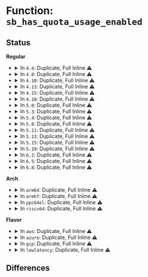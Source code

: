 # Function: <code>sb_has_quota_usage_enabled</code>

## Status
<b>Regular</b>
<ul>
<li>
<details>
<summary>In <code>4.4</code>: Duplicate, Full Inline ⚠️</summary>

**Collision:** Static Duplication

**Inline:** Full

**Transformation:** False

**Instances:**

```
In fs/quota/dquot.c (ffffffff81270a58)
Location: include/linux/quotaops.h:117
Inline: True
Inline callers:
  - fs/quota/dquot.c:dquot_set_dqinfo
  - fs/quota/dquot.c:dquot_get_state
  - fs/quota/dquot.c:dqget
  - fs/quota/dquot.c:dqget
  - fs/quota/dquot.c:__dquot_initialize
  - fs/quota/dquot.c:__dquot_initialize
  - fs/quota/dquot.c:vfs_load_quota_inode
  - fs/quota/dquot.c:dquot_enable
  - fs/quota/dquot.c:dquot_enable
  - fs/quota/dquot.c:dquot_disable
  - fs/quota/dquot.c:dquot_writeback_dquots
  - fs/quota/dquot.c:dquot_writeback_dquots
  - fs/quota/dquot.c:__dquot_transfer
```
```
In fs/quota/quota.c (ffffffff81276294)
Location: include/linux/quotaops.h:117
Inline: True
Inline callers:
  - fs/quota/quota.c:SyS_quotactl
```
</details>
</li>
<li>
<details>
<summary>In <code>4.8</code>: Duplicate, Full Inline ⚠️</summary>

**Collision:** Static Duplication

**Inline:** Full

**Transformation:** False

**Instances:**

```
In fs/quota/dquot.c (ffffffff8129ce92)
Location: include/linux/quotaops.h:120
Inline: True
Inline callers:
  - fs/quota/dquot.c:dquot_set_dqinfo
  - fs/quota/dquot.c:dquot_get_state
  - fs/quota/dquot.c:dquot_quota_enable
  - fs/quota/dquot.c:dquot_enable
  - fs/quota/dquot.c:dquot_enable
  - fs/quota/dquot.c:vfs_load_quota_inode
  - fs/quota/dquot.c:dquot_disable
  - fs/quota/dquot.c:dquot_disable
  - fs/quota/dquot.c:dquot_get_next_id
  - fs/quota/dquot.c:__dquot_transfer
  - fs/quota/dquot.c:__dquot_initialize
  - fs/quota/dquot.c:__dquot_initialize
  - fs/quota/dquot.c:dqget
  - fs/quota/dquot.c:dqget
  - fs/quota/dquot.c:dquot_writeback_dquots
  - fs/quota/dquot.c:dquot_writeback_dquots
```
```
In fs/quota/quota.c (ffffffff812a252a)
Location: include/linux/quotaops.h:120
Inline: True
Inline callers:
  - fs/quota/quota.c:SyS_quotactl
```
```
In fs/ext4/super.c (ffffffff812e0cc8)
Location: include/linux/quotaops.h:120
Inline: True
Inline callers:
  - fs/ext4/super.c:ext4_get_next_id
```
</details>
</li>
<li>
<details>
<summary>In <code>4.10</code>: Duplicate, Full Inline ⚠️</summary>

**Collision:** Static Duplication

**Inline:** Full

**Transformation:** False

**Instances:**

```
In fs/quota/dquot.c (ffffffff812b2465)
Location: include/linux/quotaops.h:120
Inline: True
Inline callers:
  - fs/quota/dquot.c:dquot_set_dqinfo
  - fs/quota/dquot.c:dquot_get_state
  - fs/quota/dquot.c:dquot_quota_enable
  - fs/quota/dquot.c:dquot_enable
  - fs/quota/dquot.c:vfs_load_quota_inode
  - fs/quota/dquot.c:dquot_disable
  - fs/quota/dquot.c:dquot_disable
  - fs/quota/dquot.c:dquot_disable
  - fs/quota/dquot.c:dquot_disable
  - fs/quota/dquot.c:dquot_get_next_id
  - fs/quota/dquot.c:__dquot_transfer
  - fs/quota/dquot.c:__dquot_initialize
  - fs/quota/dquot.c:__dquot_initialize
  - fs/quota/dquot.c:dqget
  - fs/quota/dquot.c:dqget
  - fs/quota/dquot.c:dquot_writeback_dquots
  - fs/quota/dquot.c:dquot_writeback_dquots
```
```
In fs/quota/quota.c (ffffffff812b7ef1)
Location: include/linux/quotaops.h:120
Inline: True
Inline callers:
  - fs/quota/quota.c:SyS_quotactl
```
```
In fs/ext4/super.c (ffffffff812f67f8)
Location: include/linux/quotaops.h:120
Inline: True
Inline callers:
  - fs/ext4/super.c:ext4_get_next_id
```
</details>
</li>
<li>
<details>
<summary>In <code>4.13</code>: Duplicate, Full Inline ⚠️</summary>

**Collision:** Static Duplication

**Inline:** Full

**Transformation:** False

**Instances:**

```
In fs/quota/dquot.c (ffffffff812bfa45)
Location: include/linux/quotaops.h:121
Inline: True
Inline callers:
  - fs/quota/dquot.c:dquot_set_dqinfo
  - fs/quota/dquot.c:dquot_quota_enable
  - fs/quota/dquot.c:dquot_enable
  - fs/quota/dquot.c:vfs_load_quota_inode
  - fs/quota/dquot.c:dquot_disable
  - fs/quota/dquot.c:dquot_disable
  - fs/quota/dquot.c:dquot_disable
  - fs/quota/dquot.c:dquot_disable
  - fs/quota/dquot.c:dquot_get_next_id
  - fs/quota/dquot.c:__dquot_transfer
  - fs/quota/dquot.c:dquot_initialize_needed
  - fs/quota/dquot.c:__dquot_initialize
  - fs/quota/dquot.c:__dquot_initialize
  - fs/quota/dquot.c:dqget
  - fs/quota/dquot.c:dqget
  - fs/quota/dquot.c:dquot_writeback_dquots
  - fs/quota/dquot.c:dquot_writeback_dquots
```
```
In fs/quota/quota.c (ffffffff812c523c)
Location: include/linux/quotaops.h:121
Inline: True
Inline callers:
  - fs/quota/quota.c:SyS_quotactl
```
```
In fs/ext4/super.c (ffffffff8132b118)
Location: include/linux/quotaops.h:121
Inline: True
Inline callers:
  - fs/ext4/super.c:ext4_get_next_id
```
</details>
</li>
<li>
<details>
<summary>In <code>4.15</code>: Duplicate, Full Inline ⚠️</summary>

**Collision:** Static Duplication

**Inline:** Full

**Transformation:** False

**Instances:**

```
In fs/quota/dquot.c (ffffffff812e34e5)
Location: include/linux/quotaops.h:117
Inline: True
Inline callers:
  - fs/quota/dquot.c:dquot_set_dqinfo
  - fs/quota/dquot.c:dquot_quota_enable
  - fs/quota/dquot.c:dquot_enable
  - fs/quota/dquot.c:vfs_load_quota_inode
  - fs/quota/dquot.c:dquot_disable
  - fs/quota/dquot.c:dquot_disable
  - fs/quota/dquot.c:dquot_disable
  - fs/quota/dquot.c:dquot_disable
  - fs/quota/dquot.c:dquot_get_next_id
  - fs/quota/dquot.c:__dquot_transfer
  - fs/quota/dquot.c:dquot_initialize_needed
  - fs/quota/dquot.c:__dquot_initialize
  - fs/quota/dquot.c:__dquot_initialize
  - fs/quota/dquot.c:dqget
  - fs/quota/dquot.c:dqget
  - fs/quota/dquot.c:dquot_writeback_dquots
  - fs/quota/dquot.c:dquot_writeback_dquots
```
```
In fs/quota/quota.c (ffffffff812e90dc)
Location: include/linux/quotaops.h:117
Inline: True
Inline callers:
  - fs/quota/quota.c:SyS_quotactl
```
```
In fs/ext4/super.c (ffffffff8134f588)
Location: include/linux/quotaops.h:117
Inline: True
Inline callers:
  - fs/ext4/super.c:ext4_get_next_id
```
</details>
</li>
<li>
<details>
<summary>In <code>4.18</code>: Duplicate, Full Inline ⚠️</summary>

**Collision:** Static Duplication

**Inline:** Full

**Transformation:** False

**Instances:**

```
In fs/quota/dquot.c (ffffffff81310b05)
Location: include/linux/quotaops.h:120
Inline: True
Inline callers:
  - fs/quota/dquot.c:dquot_set_dqinfo
  - fs/quota/dquot.c:dquot_quota_enable
  - fs/quota/dquot.c:dquot_enable
  - fs/quota/dquot.c:vfs_load_quota_inode
  - fs/quota/dquot.c:dquot_disable
  - fs/quota/dquot.c:dquot_disable
  - fs/quota/dquot.c:dquot_disable
  - fs/quota/dquot.c:dquot_disable
  - fs/quota/dquot.c:dquot_disable
  - fs/quota/dquot.c:dquot_get_next_id
  - fs/quota/dquot.c:__dquot_transfer
  - fs/quota/dquot.c:dquot_initialize_needed
  - fs/quota/dquot.c:__dquot_initialize
  - fs/quota/dquot.c:__dquot_initialize
  - fs/quota/dquot.c:dqget
  - fs/quota/dquot.c:dqget
  - fs/quota/dquot.c:dquot_writeback_dquots
  - fs/quota/dquot.c:dquot_writeback_dquots
```
```
In fs/quota/quota.c (ffffffff81315c99)
Location: include/linux/quotaops.h:120
Inline: True
Inline callers:
  - fs/quota/quota.c:kernel_quotactl
```
```
In fs/ext4/super.c (ffffffff8137d9f8)
Location: include/linux/quotaops.h:120
Inline: True
Inline callers:
  - fs/ext4/super.c:ext4_get_next_id
```
</details>
</li>
<li>
<details>
<summary>In <code>5.0</code>: Duplicate, Full Inline ⚠️</summary>

**Collision:** Static Duplication

**Inline:** Full

**Transformation:** False

**Instances:**

```
In fs/quota/dquot.c (ffffffff81327875)
Location: include/linux/quotaops.h:120
Inline: True
Inline callers:
  - fs/quota/dquot.c:dquot_set_dqinfo
  - fs/quota/dquot.c:dquot_quota_enable
  - fs/quota/dquot.c:dquot_enable
  - fs/quota/dquot.c:vfs_load_quota_inode
  - fs/quota/dquot.c:dquot_disable
  - fs/quota/dquot.c:dquot_disable
  - fs/quota/dquot.c:dquot_disable
  - fs/quota/dquot.c:dquot_disable
  - fs/quota/dquot.c:dquot_disable
  - fs/quota/dquot.c:dquot_get_next_id
  - fs/quota/dquot.c:__dquot_transfer
  - fs/quota/dquot.c:dquot_initialize_needed
  - fs/quota/dquot.c:__dquot_initialize
  - fs/quota/dquot.c:__dquot_initialize
  - fs/quota/dquot.c:dqget
  - fs/quota/dquot.c:dqget
  - fs/quota/dquot.c:dquot_writeback_dquots
  - fs/quota/dquot.c:dquot_writeback_dquots
```
```
In fs/quota/quota.c (ffffffff8132cc2b)
Location: include/linux/quotaops.h:120
Inline: True
Inline callers:
  - fs/quota/quota.c:kernel_quotactl
```
```
In fs/ext4/super.c (ffffffff813961f8)
Location: include/linux/quotaops.h:120
Inline: True
Inline callers:
  - fs/ext4/super.c:ext4_get_next_id
```
</details>
</li>
<li>
<details>
<summary>In <code>5.3</code>: Duplicate, Full Inline ⚠️</summary>

**Collision:** Static Duplication

**Inline:** Full

**Transformation:** False

**Instances:**

```
In fs/quota/dquot.c (ffffffff8134f3cc)
Location: include/linux/quotaops.h:120
Inline: True
Inline callers:
  - fs/quota/dquot.c:dquot_set_dqinfo
  - fs/quota/dquot.c:dquot_get_state
  - fs/quota/dquot.c:dquot_quota_enable
  - fs/quota/dquot.c:dquot_enable
  - fs/quota/dquot.c:vfs_load_quota_inode
  - fs/quota/dquot.c:dquot_disable
  - fs/quota/dquot.c:dquot_disable
  - fs/quota/dquot.c:dquot_disable
  - fs/quota/dquot.c:dquot_disable
  - fs/quota/dquot.c:dquot_disable
  - fs/quota/dquot.c:dquot_get_next_id
  - fs/quota/dquot.c:__dquot_transfer
  - fs/quota/dquot.c:dquot_initialize_needed
  - fs/quota/dquot.c:__dquot_initialize
  - fs/quota/dquot.c:__dquot_initialize
  - fs/quota/dquot.c:dqget
  - fs/quota/dquot.c:dqget
  - fs/quota/dquot.c:dquot_writeback_dquots
  - fs/quota/dquot.c:dquot_writeback_dquots
```
```
In fs/quota/quota.c (ffffffff81354ce0)
Location: include/linux/quotaops.h:120
Inline: True
Inline callers:
  - fs/quota/quota.c:do_quotactl
```
```
In fs/ext4/super.c (ffffffff813c01a8)
Location: include/linux/quotaops.h:120
Inline: True
Inline callers:
  - fs/ext4/super.c:ext4_get_next_id
```
</details>
</li>
<li>
<details>
<summary>In <code>5.4</code>: Duplicate, Full Inline ⚠️</summary>

**Collision:** Static Duplication

**Inline:** Full

**Transformation:** False

**Instances:**

```
In fs/quota/dquot.c (ffffffff813676dc)
Location: include/linux/quotaops.h:130
Inline: True
Inline callers:
  - fs/quota/dquot.c:dquot_set_dqinfo
  - fs/quota/dquot.c:dquot_get_state
  - fs/quota/dquot.c:dquot_quota_enable
  - fs/quota/dquot.c:dquot_enable
  - fs/quota/dquot.c:vfs_load_quota_inode
  - fs/quota/dquot.c:dquot_disable
  - fs/quota/dquot.c:dquot_disable
  - fs/quota/dquot.c:dquot_disable
  - fs/quota/dquot.c:dquot_disable
  - fs/quota/dquot.c:dquot_disable
  - fs/quota/dquot.c:dquot_get_next_id
  - fs/quota/dquot.c:__dquot_transfer
  - fs/quota/dquot.c:dquot_initialize_needed
  - fs/quota/dquot.c:__dquot_initialize
  - fs/quota/dquot.c:__dquot_initialize
  - fs/quota/dquot.c:dqget
  - fs/quota/dquot.c:dqget
  - fs/quota/dquot.c:dquot_writeback_dquots
  - fs/quota/dquot.c:dquot_writeback_dquots
```
```
In fs/quota/quota.c (ffffffff8136d050)
Location: include/linux/quotaops.h:130
Inline: True
Inline callers:
  - fs/quota/quota.c:do_quotactl
```
```
In fs/ext4/super.c (ffffffff813d9478)
Location: include/linux/quotaops.h:130
Inline: True
Inline callers:
  - fs/ext4/super.c:ext4_get_next_id
```
</details>
</li>
<li>
<details>
<summary>In <code>5.8</code>: Duplicate, Full Inline ⚠️</summary>

**Collision:** Static Duplication

**Inline:** Full

**Transformation:** False

**Instances:**

```
In fs/quota/dquot.c (ffffffff813af3ac)
Location: include/linux/quotaops.h:132
Inline: True
Inline callers:
  - fs/quota/dquot.c:dquot_set_dqinfo
  - fs/quota/dquot.c:dquot_get_state
  - fs/quota/dquot.c:dquot_quota_enable
  - fs/quota/dquot.c:dquot_load_quota_sb
  - fs/quota/dquot.c:dquot_disable
  - fs/quota/dquot.c:dquot_disable
  - fs/quota/dquot.c:dquot_disable
  - fs/quota/dquot.c:dquot_disable
  - fs/quota/dquot.c:dquot_disable
  - fs/quota/dquot.c:dquot_get_next_id
  - fs/quota/dquot.c:__dquot_transfer
  - fs/quota/dquot.c:__dquot_initialize
  - fs/quota/dquot.c:__dquot_initialize
  - fs/quota/dquot.c:dqget
  - fs/quota/dquot.c:dqget
  - fs/quota/dquot.c:dquot_writeback_dquots
  - fs/quota/dquot.c:dquot_writeback_dquots
```
```
In fs/quota/quota.c (ffffffff813b4e42)
Location: include/linux/quotaops.h:132
Inline: True
Inline callers:
  - fs/quota/quota.c:do_quotactl
```
</details>
</li>
<li>
<details>
<summary>In <code>5.11</code>: Duplicate, Full Inline ⚠️</summary>

**Collision:** Static Duplication

**Inline:** Full

**Transformation:** False

**Instances:**

```
In fs/quota/dquot.c (ffffffff813c099c)
Location: include/linux/quotaops.h:129
Inline: True
Inline callers:
  - fs/quota/dquot.c:dquot_set_dqinfo
  - fs/quota/dquot.c:dquot_get_state
  - fs/quota/dquot.c:dquot_quota_enable
  - fs/quota/dquot.c:dquot_load_quota_sb
  - fs/quota/dquot.c:dquot_disable
  - fs/quota/dquot.c:dquot_disable
  - fs/quota/dquot.c:dquot_disable
  - fs/quota/dquot.c:dquot_disable
  - fs/quota/dquot.c:dquot_disable
  - fs/quota/dquot.c:dquot_get_next_id
  - fs/quota/dquot.c:__dquot_transfer
  - fs/quota/dquot.c:__dquot_initialize
  - fs/quota/dquot.c:__dquot_initialize
  - fs/quota/dquot.c:dqget
  - fs/quota/dquot.c:dqget
  - fs/quota/dquot.c:dquot_writeback_dquots
  - fs/quota/dquot.c:dquot_writeback_dquots
```
```
In fs/quota/quota.c (ffffffff813c6875)
Location: include/linux/quotaops.h:129
Inline: True
Inline callers:
  - fs/quota/quota.c:do_quotactl
```
</details>
</li>
<li>
<details>
<summary>In <code>5.13</code>: Duplicate, Full Inline ⚠️</summary>

**Collision:** Static Duplication

**Inline:** Full

**Transformation:** False

**Instances:**

```
In fs/quota/dquot.c (ffffffff813c76ac)
Location: include/linux/quotaops.h:129
Inline: True
Inline callers:
  - fs/quota/dquot.c:dquot_set_dqinfo
  - fs/quota/dquot.c:dquot_get_state
  - fs/quota/dquot.c:dquot_quota_enable
  - fs/quota/dquot.c:dquot_load_quota_sb
  - fs/quota/dquot.c:dquot_disable
  - fs/quota/dquot.c:dquot_disable
  - fs/quota/dquot.c:dquot_disable
  - fs/quota/dquot.c:dquot_disable
  - fs/quota/dquot.c:dquot_disable
  - fs/quota/dquot.c:dquot_get_next_id
  - fs/quota/dquot.c:__dquot_transfer
  - fs/quota/dquot.c:__dquot_initialize
  - fs/quota/dquot.c:__dquot_initialize
  - fs/quota/dquot.c:dqget
  - fs/quota/dquot.c:dqget
  - fs/quota/dquot.c:dquot_writeback_dquots
  - fs/quota/dquot.c:dquot_writeback_dquots
```
```
In fs/quota/quota.c (ffffffff813cd4f5)
Location: include/linux/quotaops.h:129
Inline: True
Inline callers:
  - fs/quota/quota.c:do_quotactl
```
</details>
</li>
<li>
<details>
<summary>In <code>5.15</code>: Duplicate, Full Inline ⚠️</summary>

**Collision:** Static Duplication

**Inline:** Full

**Transformation:** False

**Instances:**

```
In fs/quota/dquot.c (ffffffff81417c22)
Location: include/linux/quotaops.h:129
Inline: True
Inline callers:
  - fs/quota/dquot.c:dquot_set_dqinfo
  - fs/quota/dquot.c:dquot_get_state
  - fs/quota/dquot.c:dquot_quota_enable
  - fs/quota/dquot.c:dquot_load_quota_sb
  - fs/quota/dquot.c:dquot_disable
  - fs/quota/dquot.c:dquot_disable
  - fs/quota/dquot.c:dquot_disable
  - fs/quota/dquot.c:dquot_disable
  - fs/quota/dquot.c:dquot_disable
  - fs/quota/dquot.c:dquot_get_next_id
  - fs/quota/dquot.c:__dquot_transfer
  - fs/quota/dquot.c:__dquot_initialize
  - fs/quota/dquot.c:__dquot_initialize
  - fs/quota/dquot.c:dqget
  - fs/quota/dquot.c:dqget
  - fs/quota/dquot.c:dquot_writeback_dquots
  - fs/quota/dquot.c:dquot_writeback_dquots
```
```
In fs/quota/quota.c (ffffffff8141e7b5)
Location: include/linux/quotaops.h:129
Inline: True
Inline callers:
  - fs/quota/quota.c:do_quotactl
```
</details>
</li>
<li>
<details>
<summary>In <code>5.19</code>: Duplicate, Full Inline ⚠️</summary>

**Collision:** Static Duplication

**Inline:** Full

**Transformation:** False

**Instances:**

```
In fs/quota/dquot.c (ffffffff8148f95d)
Location: include/linux/quotaops.h:129
Inline: True
Inline callers:
  - fs/quota/dquot.c:dquot_set_dqinfo
  - fs/quota/dquot.c:dquot_get_state
  - fs/quota/dquot.c:dquot_quota_enable
  - fs/quota/dquot.c:dquot_load_quota_sb
  - fs/quota/dquot.c:dquot_disable
  - fs/quota/dquot.c:dquot_disable
  - fs/quota/dquot.c:dquot_disable
  - fs/quota/dquot.c:dquot_disable
  - fs/quota/dquot.c:dquot_disable
  - fs/quota/dquot.c:dquot_get_next_id
  - fs/quota/dquot.c:__dquot_transfer
  - fs/quota/dquot.c:dquot_initialize_needed
  - fs/quota/dquot.c:__dquot_initialize
  - fs/quota/dquot.c:__dquot_initialize
  - fs/quota/dquot.c:dqget
  - fs/quota/dquot.c:dqget
  - fs/quota/dquot.c:dquot_writeback_dquots
  - fs/quota/dquot.c:dquot_writeback_dquots
```
```
In fs/quota/quota.c (ffffffff814962df)
Location: include/linux/quotaops.h:129
Inline: True
Inline callers:
  - fs/quota/quota.c:do_quotactl
```
</details>
</li>
<li>
<details>
<summary>In <code>6.2</code>: Duplicate, Full Inline ⚠️</summary>

**Collision:** Static Duplication

**Inline:** Full

**Transformation:** False

**Instances:**

```
In fs/quota/dquot.c (ffffffff8152345d)
Location: include/linux/quotaops.h:131
Inline: True
Inline callers:
  - fs/quota/dquot.c:dquot_set_dqinfo
  - fs/quota/dquot.c:dquot_get_state
  - fs/quota/dquot.c:dquot_quota_enable
  - fs/quota/dquot.c:dquot_load_quota_sb
  - fs/quota/dquot.c:dquot_disable
  - fs/quota/dquot.c:dquot_disable
  - fs/quota/dquot.c:dquot_disable
  - fs/quota/dquot.c:dquot_disable
  - fs/quota/dquot.c:dquot_disable
  - fs/quota/dquot.c:dquot_get_next_id
  - fs/quota/dquot.c:__dquot_transfer
  - fs/quota/dquot.c:dquot_initialize_needed
  - fs/quota/dquot.c:__dquot_initialize
  - fs/quota/dquot.c:__dquot_initialize
  - fs/quota/dquot.c:dqget
  - fs/quota/dquot.c:dqget
  - fs/quota/dquot.c:dquot_writeback_dquots
  - fs/quota/dquot.c:dquot_writeback_dquots
```
```
In fs/quota/quota.c (ffffffff8152a23f)
Location: include/linux/quotaops.h:131
Inline: True
Inline callers:
  - fs/quota/quota.c:do_quotactl
```
</details>
</li>
<li>
<details>
<summary>In <code>6.5</code>: Duplicate, Full Inline ⚠️</summary>

**Collision:** Static Duplication

**Inline:** Full

**Transformation:** False

**Instances:**

```
In fs/quota/dquot.c (ffffffff8155b8e8)
Location: include/linux/quotaops.h:131
Inline: True
Inline callers:
  - fs/quota/dquot.c:dquot_set_dqinfo
  - fs/quota/dquot.c:dquot_get_state
  - fs/quota/dquot.c:dquot_quota_enable
  - fs/quota/dquot.c:dquot_load_quota_sb
  - fs/quota/dquot.c:dquot_disable
  - fs/quota/dquot.c:dquot_disable
  - fs/quota/dquot.c:dquot_disable
  - fs/quota/dquot.c:dquot_disable
  - fs/quota/dquot.c:dquot_disable
  - fs/quota/dquot.c:dquot_get_next_id
  - fs/quota/dquot.c:__dquot_transfer
  - fs/quota/dquot.c:dquot_initialize_needed
  - fs/quota/dquot.c:__dquot_initialize
  - fs/quota/dquot.c:__dquot_initialize
  - fs/quota/dquot.c:dqget
  - fs/quota/dquot.c:dqget
  - fs/quota/dquot.c:dquot_writeback_dquots
  - fs/quota/dquot.c:dquot_writeback_dquots
```
```
In fs/quota/quota.c (ffffffff81562868)
Location: include/linux/quotaops.h:131
Inline: True
Inline callers:
  - fs/quota/quota.c:do_quotactl
```
</details>
</li>
<li>
<details>
<summary>In <code>6.8</code>: Duplicate, Full Inline ⚠️</summary>

**Collision:** Static Duplication

**Inline:** Full

**Transformation:** False

**Instances:**

```
In mm/shmem_quota.c (ffffffff81408f0c)
Location: include/linux/quotaops.h:131
Inline: True
Inline callers:
  - mm/shmem_quota.c:shmem_get_next_id
```
```
In fs/quota/dquot.c (ffffffff81592058)
Location: include/linux/quotaops.h:131
Inline: True
Inline callers:
  - fs/quota/dquot.c:dquot_set_dqinfo
  - fs/quota/dquot.c:dquot_get_state
  - fs/quota/dquot.c:dquot_quota_enable
  - fs/quota/dquot.c:dquot_load_quota_sb
  - fs/quota/dquot.c:dquot_disable
  - fs/quota/dquot.c:dquot_disable
  - fs/quota/dquot.c:dquot_disable
  - fs/quota/dquot.c:dquot_disable
  - fs/quota/dquot.c:dquot_disable
  - fs/quota/dquot.c:dquot_get_next_id
  - fs/quota/dquot.c:__dquot_transfer
  - fs/quota/dquot.c:dquot_initialize_needed
  - fs/quota/dquot.c:__dquot_initialize
  - fs/quota/dquot.c:__dquot_initialize
  - fs/quota/dquot.c:dqget
  - fs/quota/dquot.c:dqget
  - fs/quota/dquot.c:dquot_writeback_dquots
  - fs/quota/dquot.c:dquot_writeback_dquots
```
```
In fs/quota/quota.c (ffffffff81598f58)
Location: include/linux/quotaops.h:131
Inline: True
Inline callers:
  - fs/quota/quota.c:do_quotactl
```
</details>
</li>
</ul>
<b>Arch</b>
<ul>
<li>
<details>
<summary>In <code>arm64</code>: Duplicate, Full Inline ⚠️</summary>

**Collision:** Static Duplication

**Inline:** Full

**Transformation:** False

**Instances:**

```
In fs/quota/dquot.c (ffff80001042f668)
Location: include/linux/quotaops.h:130
Inline: True
Inline callers:
  - fs/quota/dquot.c:dquot_set_dqinfo
  - fs/quota/dquot.c:dquot_get_state
  - fs/quota/dquot.c:dquot_quota_enable
  - fs/quota/dquot.c:dquot_enable
  - fs/quota/dquot.c:vfs_load_quota_inode
  - fs/quota/dquot.c:dquot_disable
  - fs/quota/dquot.c:dquot_disable
  - fs/quota/dquot.c:dquot_disable
  - fs/quota/dquot.c:dquot_disable
  - fs/quota/dquot.c:dquot_disable
  - fs/quota/dquot.c:dquot_get_next_id
  - fs/quota/dquot.c:__dquot_transfer
  - fs/quota/dquot.c:dquot_initialize_needed
  - fs/quota/dquot.c:__dquot_initialize
  - fs/quota/dquot.c:__dquot_initialize
  - fs/quota/dquot.c:dqget
  - fs/quota/dquot.c:dqget
  - fs/quota/dquot.c:dquot_writeback_dquots
  - fs/quota/dquot.c:dquot_writeback_dquots
```
```
In fs/quota/quota.c (ffff800010436e44)
Location: include/linux/quotaops.h:130
Inline: True
Inline callers:
  - fs/quota/quota.c:do_quotactl
```
```
In fs/ext4/super.c (ffff8000104acbc0)
Location: include/linux/quotaops.h:130
Inline: True
Inline callers:
  - fs/ext4/super.c:ext4_get_next_id
```
</details>
</li>
<li>
<details>
<summary>In <code>armhf</code>: Duplicate, Full Inline ⚠️</summary>

**Collision:** Static Duplication

**Inline:** Full

**Transformation:** False

**Instances:**

```
In fs/quota/dquot.c (c05f79e0)
Location: include/linux/quotaops.h:130
Inline: True
Inline callers:
  - fs/quota/dquot.c:dquot_set_dqinfo
  - fs/quota/dquot.c:dquot_get_state
  - fs/quota/dquot.c:dquot_quota_enable
  - fs/quota/dquot.c:dquot_enable
  - fs/quota/dquot.c:vfs_load_quota_inode
  - fs/quota/dquot.c:dquot_disable
  - fs/quota/dquot.c:dquot_disable
  - fs/quota/dquot.c:dquot_disable
  - fs/quota/dquot.c:dquot_disable
  - fs/quota/dquot.c:dquot_disable
  - fs/quota/dquot.c:dquot_get_next_id
  - fs/quota/dquot.c:__dquot_transfer
  - fs/quota/dquot.c:dquot_initialize_needed
  - fs/quota/dquot.c:__dquot_initialize
  - fs/quota/dquot.c:__dquot_initialize
  - fs/quota/dquot.c:dqget
  - fs/quota/dquot.c:dqget
  - fs/quota/dquot.c:dquot_writeback_dquots
  - fs/quota/dquot.c:dquot_writeback_dquots
```
```
In fs/quota/quota.c (c05feaec)
Location: include/linux/quotaops.h:130
Inline: True
Inline callers:
  - fs/quota/quota.c:do_quotactl
```
```
In fs/ext4/super.c (c0675294)
Location: include/linux/quotaops.h:130
Inline: True
Inline callers:
  - fs/ext4/super.c:ext4_get_next_id
```
</details>
</li>
<li>
<details>
<summary>In <code>ppc64el</code>: Duplicate, Full Inline ⚠️</summary>

**Collision:** Static Duplication

**Inline:** Full

**Transformation:** False

**Instances:**

```
In fs/quota/dquot.c (c00000000054127c)
Location: include/linux/quotaops.h:130
Inline: True
Inline callers:
  - fs/quota/dquot.c:dquot_set_dqinfo
  - fs/quota/dquot.c:dquot_get_state
  - fs/quota/dquot.c:dquot_quota_enable
  - fs/quota/dquot.c:dquot_enable
  - fs/quota/dquot.c:vfs_load_quota_inode
  - fs/quota/dquot.c:dquot_disable
  - fs/quota/dquot.c:dquot_disable
  - fs/quota/dquot.c:dquot_disable
  - fs/quota/dquot.c:dquot_disable
  - fs/quota/dquot.c:dquot_disable
  - fs/quota/dquot.c:dquot_get_next_id
  - fs/quota/dquot.c:__dquot_transfer
  - fs/quota/dquot.c:dquot_initialize_needed
  - fs/quota/dquot.c:__dquot_initialize
  - fs/quota/dquot.c:__dquot_initialize
  - fs/quota/dquot.c:dqget
  - fs/quota/dquot.c:dqget
  - fs/quota/dquot.c:dquot_writeback_dquots
  - fs/quota/dquot.c:dquot_writeback_dquots
```
```
In fs/quota/quota.c (c000000000548f24)
Location: include/linux/quotaops.h:130
Inline: True
Inline callers:
  - fs/quota/quota.c:do_quotactl
```
```
In fs/ext4/super.c (c0000000005e4d84)
Location: include/linux/quotaops.h:130
Inline: True
Inline callers:
  - fs/ext4/super.c:ext4_get_next_id
```
</details>
</li>
<li>
<details>
<summary>In <code>riscv64</code>: Duplicate, Full Inline ⚠️</summary>

**Collision:** Static Duplication

**Inline:** Full

**Transformation:** False

**Instances:**

```
In fs/quota/dquot.c (ffffffe0002cb7ae)
Location: include/linux/quotaops.h:130
Inline: True
Inline callers:
  - fs/quota/dquot.c:dquot_set_dqinfo
  - fs/quota/dquot.c:dquot_get_state
  - fs/quota/dquot.c:dquot_quota_enable
  - fs/quota/dquot.c:dquot_enable
  - fs/quota/dquot.c:vfs_load_quota_inode
  - fs/quota/dquot.c:dquot_disable
  - fs/quota/dquot.c:dquot_disable
  - fs/quota/dquot.c:dquot_disable
  - fs/quota/dquot.c:dquot_disable
  - fs/quota/dquot.c:dquot_disable
  - fs/quota/dquot.c:dquot_get_next_id
  - fs/quota/dquot.c:__dquot_transfer
  - fs/quota/dquot.c:dquot_initialize_needed
  - fs/quota/dquot.c:__dquot_initialize
  - fs/quota/dquot.c:__dquot_initialize
  - fs/quota/dquot.c:dqget
  - fs/quota/dquot.c:dqget
  - fs/quota/dquot.c:dquot_writeback_dquots
  - fs/quota/dquot.c:dquot_writeback_dquots
```
```
In fs/quota/quota.c (ffffffe0002d126c)
Location: include/linux/quotaops.h:130
Inline: True
Inline callers:
  - fs/quota/quota.c:do_quotactl
```
```
In fs/ext4/super.c (ffffffe00032ff04)
Location: include/linux/quotaops.h:130
Inline: True
Inline callers:
  - fs/ext4/super.c:ext4_get_next_id
```
</details>
</li>
</ul>
<b>Flavor</b>
<ul>
<li>
<details>
<summary>In <code>aws</code>: Duplicate, Full Inline ⚠️</summary>

**Collision:** Static Duplication

**Inline:** Full

**Transformation:** False

**Instances:**

```
In fs/quota/dquot.c (ffffffff8135fcbc)
Location: include/linux/quotaops.h:130
Inline: True
Inline callers:
  - fs/quota/dquot.c:dquot_set_dqinfo
  - fs/quota/dquot.c:dquot_get_state
  - fs/quota/dquot.c:dquot_quota_enable
  - fs/quota/dquot.c:dquot_enable
  - fs/quota/dquot.c:vfs_load_quota_inode
  - fs/quota/dquot.c:dquot_disable
  - fs/quota/dquot.c:dquot_disable
  - fs/quota/dquot.c:dquot_disable
  - fs/quota/dquot.c:dquot_disable
  - fs/quota/dquot.c:dquot_disable
  - fs/quota/dquot.c:dquot_get_next_id
  - fs/quota/dquot.c:__dquot_transfer
  - fs/quota/dquot.c:dquot_initialize_needed
  - fs/quota/dquot.c:__dquot_initialize
  - fs/quota/dquot.c:__dquot_initialize
  - fs/quota/dquot.c:dqget
  - fs/quota/dquot.c:dqget
  - fs/quota/dquot.c:dquot_writeback_dquots
  - fs/quota/dquot.c:dquot_writeback_dquots
```
```
In fs/quota/quota.c (ffffffff81365630)
Location: include/linux/quotaops.h:130
Inline: True
Inline callers:
  - fs/quota/quota.c:do_quotactl
```
```
In fs/ext4/super.c (ffffffff813d1a58)
Location: include/linux/quotaops.h:130
Inline: True
Inline callers:
  - fs/ext4/super.c:ext4_get_next_id
```
</details>
</li>
<li>
<details>
<summary>In <code>azure</code>: Duplicate, Full Inline ⚠️</summary>

**Collision:** Static Duplication

**Inline:** Full

**Transformation:** False

**Instances:**

```
In fs/quota/dquot.c (ffffffff8135095c)
Location: include/linux/quotaops.h:130
Inline: True
Inline callers:
  - fs/quota/dquot.c:dquot_set_dqinfo
  - fs/quota/dquot.c:dquot_get_state
  - fs/quota/dquot.c:dquot_quota_enable
  - fs/quota/dquot.c:dquot_enable
  - fs/quota/dquot.c:vfs_load_quota_inode
  - fs/quota/dquot.c:dquot_disable
  - fs/quota/dquot.c:dquot_disable
  - fs/quota/dquot.c:dquot_disable
  - fs/quota/dquot.c:dquot_disable
  - fs/quota/dquot.c:dquot_disable
  - fs/quota/dquot.c:dquot_get_next_id
  - fs/quota/dquot.c:__dquot_transfer
  - fs/quota/dquot.c:dquot_initialize_needed
  - fs/quota/dquot.c:__dquot_initialize
  - fs/quota/dquot.c:__dquot_initialize
  - fs/quota/dquot.c:dqget
  - fs/quota/dquot.c:dqget
  - fs/quota/dquot.c:dquot_writeback_dquots
  - fs/quota/dquot.c:dquot_writeback_dquots
```
```
In fs/quota/quota.c (ffffffff813562d0)
Location: include/linux/quotaops.h:130
Inline: True
Inline callers:
  - fs/quota/quota.c:do_quotactl
```
```
In fs/ext4/super.c (ffffffff813c24d8)
Location: include/linux/quotaops.h:130
Inline: True
Inline callers:
  - fs/ext4/super.c:ext4_get_next_id
```
</details>
</li>
<li>
<details>
<summary>In <code>gcp</code>: Duplicate, Full Inline ⚠️</summary>

**Collision:** Static Duplication

**Inline:** Full

**Transformation:** False

**Instances:**

```
In fs/quota/dquot.c (ffffffff8135d78c)
Location: include/linux/quotaops.h:130
Inline: True
Inline callers:
  - fs/quota/dquot.c:dquot_set_dqinfo
  - fs/quota/dquot.c:dquot_get_state
  - fs/quota/dquot.c:dquot_quota_enable
  - fs/quota/dquot.c:dquot_enable
  - fs/quota/dquot.c:vfs_load_quota_inode
  - fs/quota/dquot.c:dquot_disable
  - fs/quota/dquot.c:dquot_disable
  - fs/quota/dquot.c:dquot_disable
  - fs/quota/dquot.c:dquot_disable
  - fs/quota/dquot.c:dquot_disable
  - fs/quota/dquot.c:dquot_get_next_id
  - fs/quota/dquot.c:__dquot_transfer
  - fs/quota/dquot.c:dquot_initialize_needed
  - fs/quota/dquot.c:__dquot_initialize
  - fs/quota/dquot.c:__dquot_initialize
  - fs/quota/dquot.c:dqget
  - fs/quota/dquot.c:dqget
  - fs/quota/dquot.c:dquot_writeback_dquots
  - fs/quota/dquot.c:dquot_writeback_dquots
```
```
In fs/quota/quota.c (ffffffff81363100)
Location: include/linux/quotaops.h:130
Inline: True
Inline callers:
  - fs/quota/quota.c:do_quotactl
```
```
In fs/ext4/super.c (ffffffff813ceee8)
Location: include/linux/quotaops.h:130
Inline: True
Inline callers:
  - fs/ext4/super.c:ext4_get_next_id
```
</details>
</li>
<li>
<details>
<summary>In <code>lowlatency</code>: Duplicate, Full Inline ⚠️</summary>

**Collision:** Static Duplication

**Inline:** Full

**Transformation:** False

**Instances:**

```
In fs/quota/dquot.c (ffffffff813707cc)
Location: include/linux/quotaops.h:130
Inline: True
Inline callers:
  - fs/quota/dquot.c:dquot_set_dqinfo
  - fs/quota/dquot.c:dquot_get_state
  - fs/quota/dquot.c:dquot_quota_enable
  - fs/quota/dquot.c:dquot_enable
  - fs/quota/dquot.c:vfs_load_quota_inode
  - fs/quota/dquot.c:dquot_disable
  - fs/quota/dquot.c:dquot_disable
  - fs/quota/dquot.c:dquot_disable
  - fs/quota/dquot.c:dquot_disable
  - fs/quota/dquot.c:dquot_disable
  - fs/quota/dquot.c:dquot_get_next_id
  - fs/quota/dquot.c:__dquot_transfer
  - fs/quota/dquot.c:dquot_initialize_needed
  - fs/quota/dquot.c:__dquot_initialize
  - fs/quota/dquot.c:__dquot_initialize
  - fs/quota/dquot.c:dqget
  - fs/quota/dquot.c:dqget
  - fs/quota/dquot.c:dquot_writeback_dquots
  - fs/quota/dquot.c:dquot_writeback_dquots
```
```
In fs/quota/quota.c (ffffffff813767b0)
Location: include/linux/quotaops.h:130
Inline: True
Inline callers:
  - fs/quota/quota.c:do_quotactl
```
```
In fs/ext4/super.c (ffffffff813e4218)
Location: include/linux/quotaops.h:130
Inline: True
Inline callers:
  - fs/ext4/super.c:ext4_get_next_id
```
</details>
</li>
</ul>

## Differences
